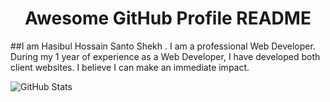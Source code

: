 <h1 align="center">Awesome GitHub Profile README</h1>
##I am Hasibul Hossain Santo Shekh . I am a professional Web Developer. During my 1 year of experience as a Web Developer, I have developed both client websites. I believe I can make an immediate impact.
<p><a href="https://www.linkedin.com/in/hasibshekh/"><i class="fab fa-linkedin"></i></a></p>

<p><img src="https://github-readme-stats.vercel.app/api?username=sheikhhasib&amp;show_icons=true" alt="GitHub Stats"></p>
<!--
**sheikhhasib/sheikhhasib** is a ✨ _special_ ✨ repository because its `README.md` (this file) appears on your GitHub profile.

Here are some ideas to get you started:

- 🔭 I’m currently working on ...
- 🌱 I’m currently learning ...
- 👯 I’m looking to collaborate on ...
- 🤔 I’m looking for help with ...
- 💬 Ask me about ...
- 📫 How to reach me: ...
- 😄 Pronouns: ...
- ⚡ Fun fact: ...
-->
